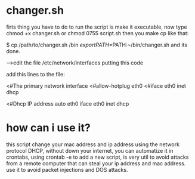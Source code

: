 # changer.sh
firts thing you have to do to run the script is make it executable, now type chmod +x changer.sh or chmod 0755 script.sh then you make cp like that:

$ cp /path/to/changer.sh /bin
$export PATH=$PATH:~/bin/changer.sh
and its done.

-->edit the file /etc/network/interfaces putting this code

add this lines to the file:

<#The primary network interface
<#allow-hotplug eth0
<#iface eth0 inet dhcp

<#Dhcp IP address
auto eth0
iface eth0 inet dhcp

# how can i use it?
this script change your mac address and ip address using the network protocol DHCP, without down your internet, you can automatize it in crontabs, using crontab -e to add a new script, is very util to avoid attacks from a remote computer that can steal your ip address and mac address.
use it to avoid packet injections and DOS attacks.


